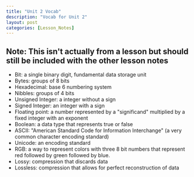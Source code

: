 ```yaml
---
title: "Unit 2 Vocab"
description: "Vocab for Unit 2"
layout: post
categories: [Lesson_Notes]
---
```


## Note: This isn't actually from a lesson but should still be included with the other lesson notes
- Bit: a single binary digit, fundamental data storage unit
- Bytes: groups of 8 bits
- Hexadecimal: base 6 numbering system
- Nibbles: groups of 4 bits
- Unsigned Integer: a integer without a sign
- Signed Integer: an integer with a sign
- Floating point: a number represented by a "significand" multiplied by a fixed integer with an exponent
- Boolean: a data type that represents true or false
- ASCII: "American Standard Code for Information Interchange" (a very common character encoding standard)
- Unicode: an encoding standard
- RGB: a way to represent colors with three 8 bit numbers that represent red followed by green followed by blue.
- Lossy: compression that discards data
- Lossless: compression that allows for perfect reconstruction of data